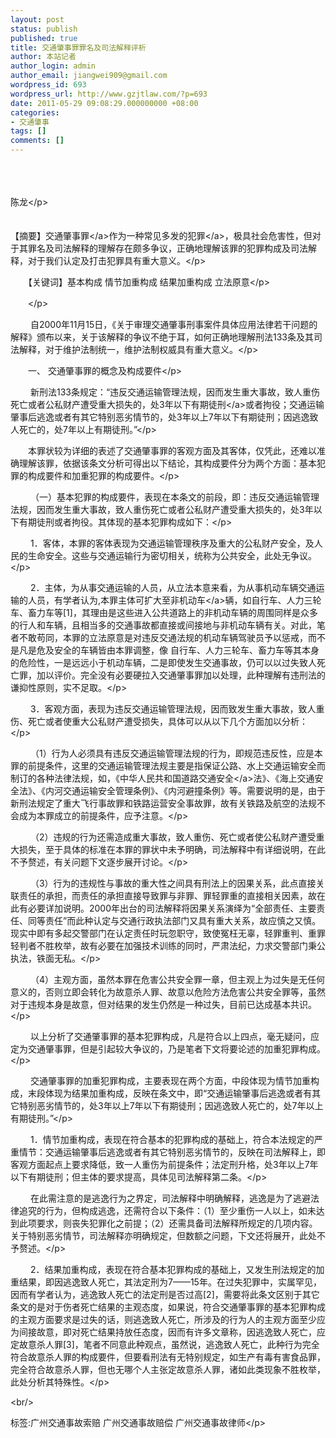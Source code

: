 ```yaml
---
layout: post
status: publish
published: true
title: 交通肇事罪罪名及司法解释评析
author: 本站记者
author_login: admin
author_email: jiangwei909@gmail.com
wordpress_id: 693
wordpress_url: http://www.gzjtlaw.com/?p=693
date: 2011-05-29 09:08:29.000000000 +08:00
categories:
- 交通肇事
tags: []
comments: []
---
```

<p><p>　　 <p><br>陈龙<&#47;p><p>　　<br>【摘要】<a>交通肇事罪<&#47;a>作为一种常见多发的<a>犯罪<&#47;a>，极具社会危害性，但对于其罪名及司法解释的理解存在颇多争议，正确地理解该罪的犯罪构成及司法解释，对于我们认定及打击犯罪具有重大意义。<&#47;p><p>　　【关键词】基本构成 情节加重构成 结果加重构成 立法原意<&#47;p><p>　　<&#47;p><p>　　 自2000年11月15日，《关于审理交通肇事刑事案件具体应用法律若干问题的解释》颁布以来，关于该解释的争议不绝于耳，如何正确地理解刑法133条及其司法解释，对于维护法制统一，维护法制权威具有重大意义。<&#47;p><p>　　一、 交通肇事罪的概念及构成要件<&#47;p><p>　　 新刑法133条规定：&ldquo;违反交通运输管理法规，因而发生重大事故，致人重伤死亡或者公私财产遭受重大损失的，处3年以下<a>有期徒刑<&#47;a>或者拘役；交通运输肇事后逃逸或者有其它特别恶劣情节的，处3年以上7年以下有期徒刑；因逃逸致人死亡的，处7年以上有期徒刑。&rdquo;<&#47;p><p>　　本罪状较为详细的表述了交通肇事罪的客观方面及其客体，仅凭此，还难以准确理解该罪，依据该条文分析可得出以下结论，其构成要件分为两个方面：基本犯罪的构成要件和加重犯罪的构成要件。<&#47;p><p>　　 （一）基本犯罪的构成要件，表现在本条文的前段，即：违反交通运输管理法规，因而发生重大事故，致人重伤死亡或者公私财产遭受重大损失的，处3年以下有期徒刑或者拘役。其体现的基本犯罪构成如下：<&#47;p><p>　　 1．客体，本罪的客体表现为交通运输管理秩序及重大的公私财产安全，及人民的生命安全。这些与交通运输行为密切相关，统称为公共安全，此处无争议。<&#47;p><p>　　 2．主体，为从事交通运输的人员，从立法本意来看，为从事机动车辆交通运输的人员，有学者认为,本罪主体可扩大至<a>非机动车<&#47;a>辆，如自行车、人力三轮车、畜力车等[1]，其理由是这些进入公共道路上的非机动车辆的周围同样是众多的行人和车辆，且相当多的交通事故都直接或间接地与非机动车辆有关。对此，笔者不敢苟同，本罪的立法原意是对违反交通法规的机动车辆驾驶员予以惩戒，而不是凡是危及安全的车辆皆由本罪调整，像 自行车、人力三轮车、畜力车等其本身的危险性，一是远远小于机动车辆，二是即使发生交通事故，仍可以以过失致人死亡罪，加以评价。完全没有必要硬拉入交通肇事罪加以处理，此种理解有违刑法的谦抑性原则，实不足取。<&#47;p><p>　　 3．客观方面，表现为违反交通运输管理法规，因而致发生重大事故，致人重伤、死亡或者使重大公私财产遭受损失，具体可以从以下几个方面加以分析：<&#47;p><p>　　 （1）行为人必须具有违反交通运输管理法规的行为，即规范违反性，应是本罪的前提条件，这里的交通运输管理法规主要是指保证公路、水上交通运输安全而制订的各种法律法规，如，《中华人民共和国道路<a>交通安全<&#47;a>法》、《海上交通安全法》、《内河交通运输安全管理条例》、《内河避撞条例》等。需要说明的是，由于新刑法规定了重大飞行事故罪和铁路运营安全事故罪，故有关铁路及航空的法规不会成为本罪成立的前提条件，应予注意。<&#47;p><p>　　 （2）违规的行为还需造成重大事故，致人重伤、死亡或者使公私财产遭受重大损失，至于具体的标准在本罪的罪状中未予明确，司法解释中有详细说明，在此不予赘述，有关问题下文逐步展开讨论。<&#47;p><p>　　 （3）行为的违规性与事故的重大性之间具有刑法上的因果关系，此点直接关联责任的承担，而责任的承担直接导致罪与非罪、罪轻罪重的直接相关因素，故在此有必要详加说明。2000年出台的司法解释将因果关系演绎为&ldquo;全部责任、主要责任、同等责任&rdquo;而此种认定与交通行政执法部门又具有重大关系，故应慎之又慎。现实中即有多起交警部门在认定责任时玩忽职守，致使冤枉无辜，轻罪重判、重罪轻判者不胜枚举，故有必要在加强技术训练的同时，严肃法纪，力求交警部门秉公执法，铁面无私。<&#47;p><p>　　 （4）主观方面，虽然本罪在危害公共安全罪一章，但主观上为过失是无任何意义的，否则立即会转化为故意杀人罪、故意以危险方法危害公共安全罪等，虽然对于违规本身是故意，但对结果的发生仍然是一种过失，目前已达成基本共识。<&#47;p><p>　　 以上分析了交通肇事罪的基本犯罪构成，凡是符合以上四点，毫无疑问，应定为交通肇事罪，但是引起较大争议的，乃是笔者下文将要论述的加重犯罪构成。<&#47;p><p>　　 交通肇事罪的加重犯罪构成，主要表现在两个方面，中段体现为情节加重构成，末段体现为结果加重构成，反映在条文中，即&ldquo;交通运输肇事后逃逸或者有其它特别恶劣情节的，处3年以上7年以下有期徒刑；因逃逸致人死亡的，处7年以上有期徒刑。&rdquo;<&#47;p><p>　　 1．情节加重构成，表现在符合基本的犯罪构成的基础上，符合本法规定的严重情节：交通运输肇事后逃逸或者有其它特别恶劣情节的，反映在司法解释上，即客观方面起点上要求降低，致一人重伤为前提条件；法定刑升格，处3年以上7年以下有期徒刑；但主体的要求提高，具体见司法解释第二条。<&#47;p><p>　　 在此需注意的是逃逸行为之界定，司法解释中明确解释，逃逸是为了逃避法律追究的行为，但构成逃逸，还需符合以下条件：（1）至少重伤一人以上，如未达到此项要求，则丧失犯罪化之前提；（2）还需具备司法解释所规定的几项内容。关于特别恶劣情节，司法解释亦明确规定，但数额之问题，下文还将展开，此处不予赘述。<&#47;p><p>　　 2．结果加重构成，表现在符合基本犯罪构成的基础上，又发生刑法规定的加重结果，即因逃逸致人死亡，其法定刑为7&mdash;&mdash;15年。在过失犯罪中，实属罕见，因而有学者认为，逃逸致人死亡的法定刑是否过高[2]，需要将此条文区别于其它条文的是对于伤者死亡结果的主观态度，如果说，符合交通肇事罪的基本犯罪构成的主观方面要求是过失的话，则逃逸致人死亡，所涉及的行为人的主观方面至少应为间接故意，即对死亡结果持放任态度，因而有许多文章称，因逃逸致人死亡，应定故意杀人罪[3]，笔者不同意此种观点，虽然说，逃逸致人死亡，此种行为完全符合故意杀人罪的构成要件，但要看刑法有无特别规定，如生产有毒有害食品罪，完全符合故意杀人罪，但也无哪个人主张定故意杀人罪，诸如此类现象不胜枚举，此处分析其特殊性。<&#47;p><br&#47;><p>标签:广州交通事故索赔 广州交通事故赔偿 广州交通事故律师<&#47;p>
